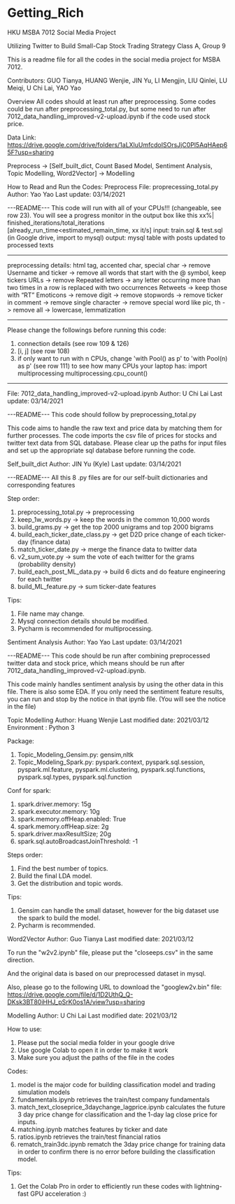 # Getting_Rich
HKU MSBA 7012 Social Media Project

Utilizing Twitter to Build Small-Cap Stock Trading Strategy
Class A, Group 9
 
This is a readme file for all the codes in the social media project for MSBA 7012.
 
Contributors: GUO Tianya, HUANG Wenjie, JIN Yu, LI Mengjin, 
LIU Qinlei, LU Meiqi, U Chi Lai, YAO Yao
 
Overview
All codes should at least run after preprocessing. Some codes could be run after preprocessing_total.py, but some need to run after 7012_data_handling_improved-v2-upload.ipynb if the code used stock price.
 
Data Link:
https://drive.google.com/drive/folders/1aLXluUmfcdoISOrsJjC0Pl5AqHAep65F?usp=sharing
 
Preprocess -> [Self_built_dict, Count Based Model, Sentiment Analysis, Topic Modelling, Word2Vector] -> Modelling

How to Read and Run the Codes:
Preprocess
File: proprecessing_total.py
Author: Yao Yao
Last update: 03/14/2021
 
---README---
This code will run with all of your CPUs!!! (changeable, see row 23).
You will see a progress monitor in the output box like this
    xx%| finished_iterations/total_iterations [already_run_time<estimated_remain_time, xx it/s]
input: train.sql & test.sql (in Google drive, import to mysql)
output: mysql table with posts updated to processed texts
*****************************************************************
preprocessing details:
html tag, accented char, special char -> remove
Username and ticker -> remove all words that start with the @ symbol, keep tickers
URLs ->  remove
Repeated letters -> any letter occurring more than two times in a row is replaced with two occurrences
Retweets -> keep those with “RT”
Emoticons -> remove
digit -> remove
stopwords -> remove
ticker in comment -> remove
single character -> remove
special word like pic, th -> remove
all -> lowercase, lemmatization
*****************************************************************
Please change the followings before running this code:
1. connection details (see row 109 & 126)
2. [i, j] (see row 108)
3. if only want to run with n CPUs, change 'with Pool() as p' to 'with Pool(n) as p' (see row 111)
   to see how many CPUs your laptop has:
    import multiprocessing
    multiprocessing.cpu_count()
*****************************************************************
 
File: 7012_data_handling_improved-v2-upload.ipynb
Author: U Chi Lai
Last update: 03/14/2021
 
---README---
This code should follow by preprocessing_total.py
 
This code aims to handle the raw text and price data by matching them for further processes. The code imports the csv file of prices for stocks and twitter text data from SQL database. Please clear up the paths for input files and set up the appropriate sql database before running the code.

Self_built_dict
Author: JIN Yu (Kyle)
Last update: 03/14/2021
 
---README---
All this 8 .py files are for our self-built dictionaries and corresponding features
 
Step order:
1. preprocessing_total.py -> preprocessing
2. keep_1w_words.py -> keep the words in the common 10,000 words
3. build_grams.py -> get the top 2000 unigrams and top 2000 bigrams
4. build_each_ticker_date_class.py -> get D2D price change of each ticker-day (finance data)
5. match_ticker_date.py -> merge the finance data to twitter data
6. v2_sum_vote.py -> sum the vote of each twitter for the grams (probability density)
7. build_each_post_ML_data.py -> build 6 dicts and do feature engineering for each twitter
8. build_ML_feature.py -> sum ticker-date features
 
Tips:
1. File name may change.
2. Mysql connection details should be modified.
3. Pycharm is recommended	 for multiprocessing.


Sentiment Analysis
Author: Yao Yao
Last update: 03/14/2021

---README---
This code should be run after combining preprocessed twitter data and stock price, which means should be run after 7012_data_handling_improved-v2-upload.ipynb.

This code mainly handles sentiment analysis by using the other data in this file. There is also some EDA. If you only need the sentiment feature results, you can run and stop by the notice in that ipynb file. (You will see the notice in the file)



Topic Modelling
Author: Huang Wenjie
Last modified date: 2021/03/12
Environment : Python 3
 
Package:
1. Topic_Modeling_Gensim.py: gensim,nltk
2. Topic_Modeling_Spark.py: pyspark.context, pyspark.sql.session, pyspark.ml.feature, pyspark.ml.clustering, pyspark.sql.functions, pyspark.sql.types, pyspark.sql.function 
 
Conf for spark:
1. spark.driver.memory: 15g
2. spark.executor.memory: 10g
3. spark.memory.offHeap.enabled: True
4. spark.memory.offHeap.size: 2g
5. spark.driver.maxResultSize; 20g
6. spark.sql.autoBroadcastJoinThreshold: -1
 
Steps order:
1. Find the best number of topics.
2. Build the final LDA model.
3. Get the distribution and topic words.
 
Tips:
1. Gensim can handle the small dataset, however for the big dataset use the spark to build the model.
2. Pycharm is recommended.
 
Word2Vector
Author: Guo Tianya
Last modified date: 2021/03/12
 
To run the "w2v2.ipynb" file, please put the "closeeps.csv" in the same direction.
 
And the original data is based on our preprocessed dataset in mysql.
 
Also, please go to the following URL to download the "googlew2v.bin" file:
https://drive.google.com/file/d/1D2UthQ_Q-DKsk3BT80iHHJ_pSrK0os1A/view?usp=sharing
 
 
 
Modelling
Author: U Chi Lai
Last modified date: 2021/03/12
 
How to use:
1. Please put the social media folder in your google drive
2. Use google Colab to open it in order to make it work
3. Make sure you adjust the paths of the file in the codes
 
Codes:
1. model is the major code for building classification model and trading simulation models
2. fundamentals.ipynb retrieves the train/test company fundamentals 
3. match_text_closeprice_3daychange_lagprice.ipynb calculates the future 3 day price change for classification and the 1-day lag close price for inputs.
4. matching.ipynb matches features by ticker and date
5. ratios.ipynb retrieves the train/test financial ratios
6. rematch_train3dc.ipynb rematch the 3day price change for training data in order to confirm there is no error before building the classification model.
 
Tips:
1. Get the Colab Pro in order to efficiently run these codes with lightning-fast GPU acceleration :)

